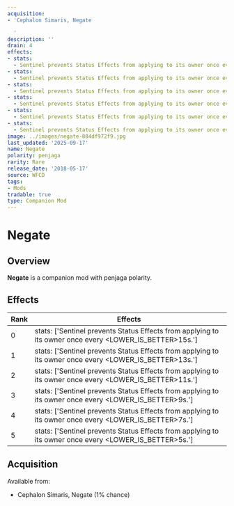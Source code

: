 ```yaml
---
acquisition:
- 'Cephalon Simaris, Negate

  '
description: ''
drain: 4
effects:
- stats:
  - Sentinel prevents Status Effects from applying to its owner once every <LOWER_IS_BETTER>15s.
- stats:
  - Sentinel prevents Status Effects from applying to its owner once every <LOWER_IS_BETTER>13s.
- stats:
  - Sentinel prevents Status Effects from applying to its owner once every <LOWER_IS_BETTER>11s.
- stats:
  - Sentinel prevents Status Effects from applying to its owner once every <LOWER_IS_BETTER>9s.
- stats:
  - Sentinel prevents Status Effects from applying to its owner once every <LOWER_IS_BETTER>7s.
- stats:
  - Sentinel prevents Status Effects from applying to its owner once every <LOWER_IS_BETTER>5s.
image: ../images/negate-884df972f9.jpg
last_updated: '2025-09-17'
name: Negate
polarity: penjaga
rarity: Rare
release_date: '2018-05-17'
source: WFCD
tags:
- Mods
tradable: true
type: Companion Mod
---
```


# Negate

## Overview

**Negate** is a companion mod with penjaga polarity.

## Effects

| Rank | Effects |
|------|----------|
| 0 | stats: ['Sentinel prevents Status Effects from applying to its owner once every <LOWER_IS_BETTER>15s.'] |
| 1 | stats: ['Sentinel prevents Status Effects from applying to its owner once every <LOWER_IS_BETTER>13s.'] |
| 2 | stats: ['Sentinel prevents Status Effects from applying to its owner once every <LOWER_IS_BETTER>11s.'] |
| 3 | stats: ['Sentinel prevents Status Effects from applying to its owner once every <LOWER_IS_BETTER>9s.'] |
| 4 | stats: ['Sentinel prevents Status Effects from applying to its owner once every <LOWER_IS_BETTER>7s.'] |
| 5 | stats: ['Sentinel prevents Status Effects from applying to its owner once every <LOWER_IS_BETTER>5s.'] |

## Acquisition

Available from:
- Cephalon Simaris, Negate
 (1% chance)

